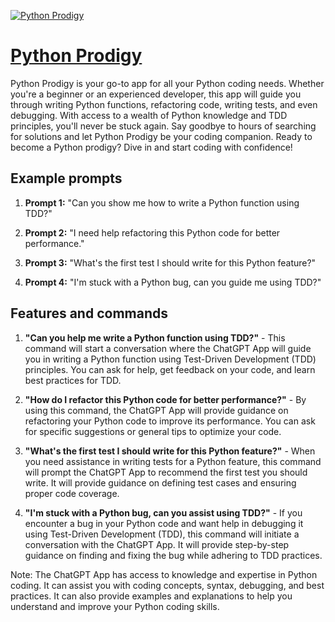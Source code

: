 [![Python Prodigy](https://files.oaiusercontent.com/file-kom4eMmkyvQ5suIAG0RNzhZh?se=2123-10-16T08%3A47%3A21Z&sp=r&sv=2021-08-06&sr=b&rscc=max-age%3D31536000%2C%20immutable&rscd=attachment%3B%20filename%3D562751a4-f44d-4f7c-879b-c84af93b8457.png&sig=OnaT58MEXIg1nG2RKGPuEg8B279iqofGRoMEgRwjq0A%3D)](https://chat.openai.com/g/g-VFRnSnFgL-python-prodigy)

# [Python Prodigy](https://chat.openai.com/g/g-VFRnSnFgL-python-prodigy)

Python Prodigy is your go-to app for all your Python coding needs. Whether you're a beginner or an experienced developer, this app will guide you through writing Python functions, refactoring code, writing tests, and even debugging. With access to a wealth of Python knowledge and TDD principles, you'll never be stuck again. Say goodbye to hours of searching for solutions and let Python Prodigy be your coding companion. Ready to become a Python prodigy? Dive in and start coding with confidence!

## Example prompts

1. **Prompt 1:** "Can you show me how to write a Python function using TDD?"

2. **Prompt 2:** "I need help refactoring this Python code for better performance."

3. **Prompt 3:** "What's the first test I should write for this Python feature?"

4. **Prompt 4:** "I'm stuck with a Python bug, can you guide me using TDD?"

## Features and commands

1. **"Can you help me write a Python function using TDD?"** - This command will start a conversation where the ChatGPT App will guide you in writing a Python function using Test-Driven Development (TDD) principles. You can ask for help, get feedback on your code, and learn best practices for TDD.

2. **"How do I refactor this Python code for better performance?"** - By using this command, the ChatGPT App will provide guidance on refactoring your Python code to improve its performance. You can ask for specific suggestions or general tips to optimize your code.

3. **"What's the first test I should write for this Python feature?"** - When you need assistance in writing tests for a Python feature, this command will prompt the ChatGPT App to recommend the first test you should write. It will provide guidance on defining test cases and ensuring proper code coverage.

4. **"I'm stuck with a Python bug, can you assist using TDD?"** - If you encounter a bug in your Python code and want help in debugging it using Test-Driven Development (TDD), this command will initiate a conversation with the ChatGPT App. It will provide step-by-step guidance on finding and fixing the bug while adhering to TDD practices.

Note: The ChatGPT App has access to knowledge and expertise in Python coding. It can assist you with coding concepts, syntax, debugging, and best practices. It can also provide examples and explanations to help you understand and improve your Python coding skills.